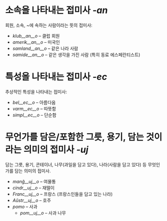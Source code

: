 # 소속을 나타내는 접미사 *-an*

회원, 소속, ~에 속하는 사람이라는 뜻의 접미사:

- *klub__an__o*    – 클럽 회원
- *amerik__an__o*  – 미국인
- *samland__an__o* – 같은 나라 사람
- *samide__an__o*  – 같은 생각을 가진 사람 (특히 동료 에스페란티스트)
 

# 특성을 나타내는 접미사 *-ec*

추상적인 특성을 나타내는 접미사:

- *bel__ec__o*   – 아름다움
- *varm__ec__o*  – 따뜻함
- *simpl__ec__o* – 단순함
 

# 무언가를 담은/포함한 그릇, 용기, 담는 것이라는 의미의 접미사 *-uj*

담는 그릇, 용기, 콘테이너, 나무(과일을 담고 있다), 나라(사람을 담고 있다) 등 무엇인가를 담는 의미의 접미사.

- *manĝ__uj__o*  – 여물통
- *cindr__uj__o* – 재떨이
- *Franc__uj__o* – 프랑스 (프랑스인들을 담고 있는 나라)
- *Aŭstr__uj__o* – 호주
- *pomo* – 사과
	- *pom__uj__o*   – 사과 나무
